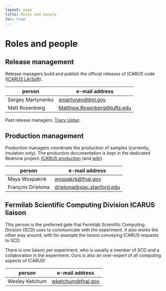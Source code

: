 ```yaml
---
layout: page
title: Roles and people
toc: true
---
```


Roles and people
=================

Release management
-------------------

Release managers build and publish the official releases of ICARUS code
([ICARUS LArSoft](https://cdcvs.fnal.gov/redmine/projects/icaruscode)).

person            | e-mail address
----------------- | ------------------------------
Sergey Martynenko | <smartynen@bnl.gov>
Matt Rosenberg    | <Matthew.Rosenberg@tufts.edu>

Past release managers: [Tracy Usher](mailto:usher@slac.stanford.edu).

Production management
----------------------

Production managers coordinate the production of samples (currently, imulation only).
The production documentation is kept in the dedicated Redmine project:
[ICARUS production](https://cdcvs.fnal.gov/redmine/projects/icarus-production)
(and [wiki](https://cdcvs.fnal.gov/redmine/projects/icarus-production/wiki)).

person             | e-mail address
------------------ | ------------------------------
Maya Wospakrik     | <wospakrk@fnal.gov>
François Drielsma  | <drielsma@slac.stanford.edu>


Fermilab Scientific Computing Division ICARUS liaison
------------------------------------------------------

This person is the preferred gate that Fermilab Scientific Computing Division (SCD) uses to communicate with the experiment.
It also works the other way around, with for example the liaison conveying ICARUS requests to SCD.

There is one liaison per experiment, who is usually a member of SCD _and_ a collaboration in the experiment.
Ours is also an over-expert of all computing aspects of ICARUS!

person             | e-mail address
------------------ | ------------------------------
Wesley Ketchum     | <wketchum@fnal.gov>

